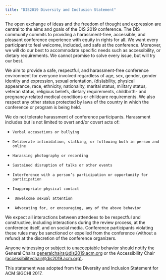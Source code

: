 ```yaml
---
title: "DIS2019 Diversity and Inclusion Statement"
---
```


The open exchange of ideas and the freedom of thought and expression are central to the aims and goals of the DIS 2019 conference. The DIS community commits to providing a harassment-free, accessible, and pleasant conference experience with equity in rights for all. We want every participant to feel welcome, included, and safe at the conference. Moreover, we will do our best to accommodate specific needs such as accessibility, or dietary requirements. We cannot promise to solve every issue, but will try our best.
 
We aim to provide a safe, respectful, and harassment-free conference environment for everyone involved regardless of age, sex, gender, gender identity and expression, sexual orientation, (dis)ability, physical appearance, race, ethnicity, nationality, marital status, military status, veteran status, religious beliefs, dietary requirements, childbirth- and pregnancy-related medical conditions or childcare requirements. We also respect any other status protected by laws of the country in which the conference or program is being held.
 
We do not tolerate harassment of conference participants. Harassment includes but is not limited to overt and/or covert acts of:
 
*     Verbal accusations or bullying
*     Deliberate intimidation, stalking, or following both in person and online
*     Harassing photography or recording
*     Sustained disruption of talks or other events
*     Interference with a person’s participation or opportunity for participation
*     Inappropriate physical contact
*      Unwelcome sexual attention
*      Advocating for, or encouraging, any of the above behavior
 
We expect all interactions between attendees to be respectful and constructive, including interactions during the review process, at the conference itself, and on social media. Conference participants violating these rules may be sanctioned or expelled from the conference (without a refund) at the discretion of the conference organizers.  
 
Anyone witnessing or subject to unacceptable behavior should notify the General Chairs [generalchairs@dis2019.acm.org](mailto:generalchairs@dis2019.acm.org) or the Accessibility Chair [(accessibilitychair@dis2019.acm.org)](mailto:accessibilitychair@dis2019.acm.org).
 
This statement was adopted from the Diversity and Inclusion Statement for ACM SIGCHI 2017.

